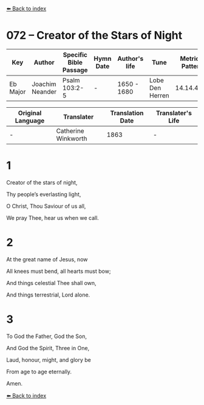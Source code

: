 [⬅️ Back to index](../README.md)

# 072 – Creator of the Stars of Night

Key | Author   | Specific Bible Passage     |Hymn Date |Author's life |Tune |Metrical Pattern   |Composer/Source                                                                                        
-- | --------- | ---------------------------|----------|--------------|-----|-------------------|-------------   
Eb Major  | Joachim Neander      | Psalm 103:2-5 | -  | 1650 - 1680 | Lobe Den Herren | 14.14.4.7.8 | Chorale Book for England, 1863 

Original Language | Translater | Translation Date   | Translater's Life     
----------------- | --------- | --------------------|-------------   
\-  | Catherine Winkworth      | 1863 | -  | 1827 - 1878 



# 1

Creator of the stars of night,

Thy people’s everlasting light,

O Christ, Thou Saviour of us all,

We pray Thee, hear us when we call.



# 2

At the great name of Jesus, now

All knees must bend, all hearts must bow;

And things celestial Thee shall own,

And things terrestrial, Lord alone.



# 3

To God the Father, God the Son,

And God the Spirit, Three in One,

Laud, honour, might, and glory be

From age to age eternally.

Amen.

[⬅️ Back to index](../README.md)
